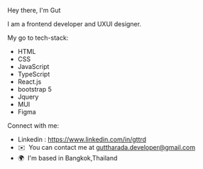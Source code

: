 
Hey there, I'm Gut

I am a frontend developer and UXUI designer.

My go to tech-stack:

*  HTML
*  CSS 
*  JavaScript
*  TypeScript
*  React.js
*  bootstrap 5
*  Jquery
*  MUI 
*  Figma
  
Connect with me:

*   Linkedin : https://www.linkedin.com/in/gttrd
*   ✉️  You can contact me at [guttharada.developer@gmail.com](mailto:guttharada.developer@gmail.com)
*   🌍  I'm based in Bangkok,Thailand
<p align="left">

  
              
